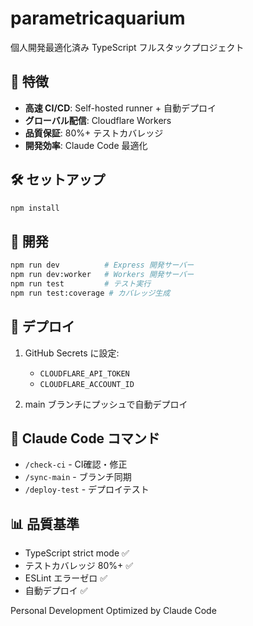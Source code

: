 # parametricaquarium

個人開発最適化済み TypeScript フルスタックプロジェクト

## 🚀 特徴

- **高速 CI/CD**: Self-hosted runner + 自動デプロイ
- **グローバル配信**: Cloudflare Workers
- **品質保証**: 80%+ テストカバレッジ
- **開発効率**: Claude Code 最適化

## 🛠 セットアップ

```bash
npm install
```

## 📝 開発

```bash
npm run dev          # Express 開発サーバー
npm run dev:worker   # Workers 開発サーバー
npm run test         # テスト実行
npm run test:coverage # カバレッジ生成
```

## 🚢 デプロイ

1. GitHub Secrets に設定:
   - `CLOUDFLARE_API_TOKEN`
   - `CLOUDFLARE_ACCOUNT_ID`

2. main ブランチにプッシュで自動デプロイ

## 🤖 Claude Code コマンド

- `/check-ci` - CI確認・修正
- `/sync-main` - ブランチ同期  
- `/deploy-test` - デプロイテスト

## 📊 品質基準

- TypeScript strict mode ✅
- テストカバレッジ 80%+ ✅  
- ESLint エラーゼロ ✅
- 自動デプロイ ✅

Personal Development Optimized by Claude Code
